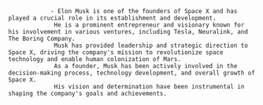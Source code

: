 				- Elon Musk is one of the founders of Space X and has played a crucial role in its establishment and development.
				 He is a prominent entrepreneur and visionary known for his involvement in various ventures, including Tesla, Neuralink, and The Boring Company.
				 Musk has provided leadership and strategic direction to Space X, driving the company's mission to revolutionize space technology and enable human colonization of Mars.
				 As a founder, Musk has been actively involved in the decision-making process, technology development, and overall growth of Space X.
				 His vision and determination have been instrumental in shaping the company's goals and achievements.




